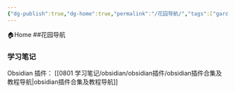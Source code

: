 ```yaml
---
{"dg-publish":true,"dg-home":true,"permalink":"/花园导航/","tags":["gardenEntry"],"dgPassFrontmatter":true,"noteIcon":""}
---
```


🏠Home
##花园导航
### 学习笔记
Obsidian 插件： [[0801 学习笔记/obsidian/obsidian插件/obsidian插件合集及教程导航\|obsidian插件合集及教程导航]]
